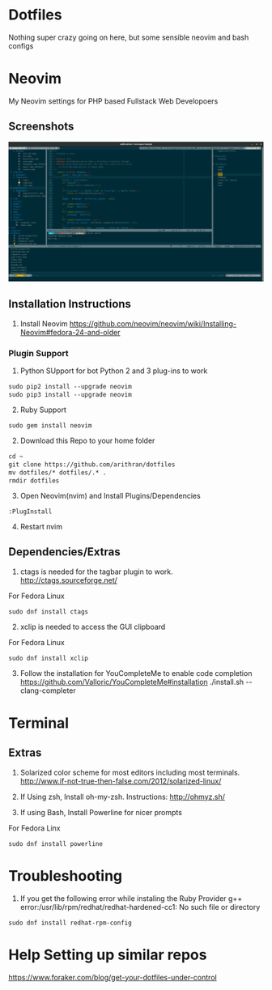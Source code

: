 # Dotfiles
Nothing super crazy going on here, but some sensible neovim and bash configs

# Neovim
My Neovim settings for PHP based Fullstack Web Developoers

## Screenshots
![alt tag](https://raw.githubusercontent.com/arithran/dotfiles/master/.config/nvim/Screenshots/neovim-setup.png)


## Installation Instructions
1) Install Neovim
https://github.com/neovim/neovim/wiki/Installing-Neovim#fedora-24-and-older

### Plugin Support
1. Python SUpport for bot Python 2 and 3 plug-ins to work
```
sudo pip2 install --upgrade neovim
sudo pip3 install --upgrade neovim
```

2. Ruby Support
```
sudo gem install neovim 

```

2) Download this Repo to your home folder
```
cd ~
git clone https://github.com/arithran/dotfiles
mv dotfiles/* dotfiles/.* .
rmdir dotfiles
```

3) Open Neovim(nvim) and Install Plugins/Dependencies 
```
:PlugInstall
```

4) Restart nvim

## Dependencies/Extras
1) ctags is needed for the tagbar plugin to work.
http://ctags.sourceforge.net/

For Fedora Linux
```
sudo dnf install ctags
```

2) xclip is needed to access the GUI clipboard

For Fedora Linux
```
sudo dnf install xclip
```

3) Follow the installation for YouCompleteMe to enable code completion
https://github.com/Valloric/YouCompleteMe#installation
./install.sh --clang-completer

# Terminal

## Extras

1) Solarized color scheme for most editors including most terminals.
http://www.if-not-true-then-false.com/2012/solarized-linux/

2) If Using zsh, Install oh-my-zsh. Instructions: http://ohmyz.sh/

3) If using Bash, Install Powerline for nicer prompts

For Fedora Linx
```
sudo dnf install powerline
```

# Troubleshooting
1) If you get the following error while instaling the Ruby Provider
g++ error:/usr/lib/rpm/redhat/redhat-hardened-cc1: No such file or directory
```
sudo dnf install redhat-rpm-config
```

# Help Setting up similar repos
https://www.foraker.com/blog/get-your-dotfiles-under-control
